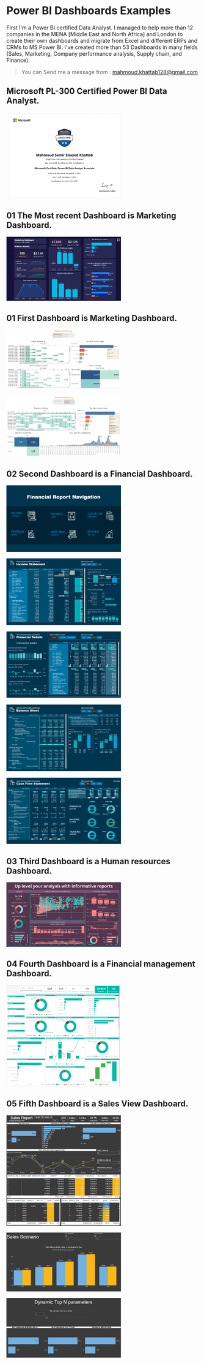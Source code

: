 # Power BI Dashboards Examples

First I'm a Power BI certified Data Analyst. I managed to help more than 12 companies in the MENA [Middle East and North Africa] and London to create their own dashboards and migrate from Excel and different ERPs and CRMs to MS Power BI. I've created more than 53 Dashboards in many fields (Sales, Marketing, Company performance analysis, Supply chain, and Finance).
> You can Send me a message from : mahmoud.khattab128@gmail.com

## Microsoft PL-300 Certified Power BI Data Analyst.
<img
  src="Certifications - mahmoudsamirelsayedkhattab-7302 _ Microsoft Learn-1.jpg"
  alt="PL300 Certificate"
  title="PL300 Certificate"
  style="display: inline-block; margin: 0 auto; max-width: 300px">

## 01 The Most recent Dashboard is Marketing Dashboard.
<img
  src="AARRR Marketing\AARRR Marketing.png"
  alt="AARRR_Marketing Dashboard"
  title="AARRR_Marketing Dashboard"
  style="display: inline-block; margin: 0 auto; max-width: 300px">

## 01 First Dashboard is Marketing Dashboard.
<img
  src="Noon_Academy\noon1.png"
  alt="Noon_Academy Dashboard"
  title="Noon_Academy Dashboard"
  style="display: inline-block; margin: 0 auto; max-width: 300px">

<img
  src="Noon_Academy\noon2.png"
  alt="Noon_Academy Dashboard"
  title="Noon_Academy Dashboard"
  style="display: inline-block; margin: 0 auto; max-width: 300px">

## 02 Second Dashboard is a Financial Dashboard.

<img
  src="Financial Dashboard\1.png"
  alt="Financial Statement Dashboard"
  title="Financial Statement Dashboard"
  style="display: inline-block; margin: 0 auto; max-width: 300px">


<img
  src="Financial Dashboard\2.png"
  alt="Financial Statement Dashboard"
  title="Financial Statement Dashboard"
  style="display: inline-block; margin: 0 auto; max-width: 300px">

<img
  src="Financial Dashboard\3.png"
  alt="Financial Statement Dashboard"
  title="Financial Statement Dashboard"
  style="display: inline-block; margin: 0 auto; max-width: 300px">

<img
  src="Financial Dashboard\4.png"
  alt="Financial Statement Dashboard"
  title="Financial Statement Dashboard"
  style="display: inline-block; margin: 0 auto; max-width: 300px">  

<img
  src="Financial Dashboard\5.png"
  alt="Corona Virus Dashboard"
  title="Corona Virus Dashboard"
  style="display: inline-block; margin: 0 auto; max-width: 300px">  

## 03 Third Dashboard is a Human resources Dashboard.

<img
  src="Human resources\3.png"
  alt="Human resources Dashboard"
  title="Human resources Dashboard"
  style="display: inline-block; margin: 0 auto; max-width: 300px">

## 04 Fourth Dashboard is a Financial management Dashboard.

<img
  src="Financial\3.png"
  alt="Human resources Dashboard"
  title="Human resources Dashboard"
  style="display: inline-block; margin: 0 auto; max-width: 300px">


## 05 Fifth Dashboard is a Sales View Dashboard.

<img
  src="Sales_Dash\1.png"
  alt="Sales analysis Dashboard"
  title="Sales analysis Dashboard"
  style="display: inline-block; margin: 0 auto; max-width: 300px">

<img
  src="Sales_Dash\2.png"
  alt="Sales analysis Dashboard"
  title="Sales analysis Dashboard"
  style="display: inline-block; margin: 0 auto; max-width: 300px">


<img
  src="Sales_Dash\3.png"
  alt="Sales analysis Dashboard"
  title="Sales analysis Dashboard"
  style="display: inline-block; margin: 0 auto; max-width: 300px">  
